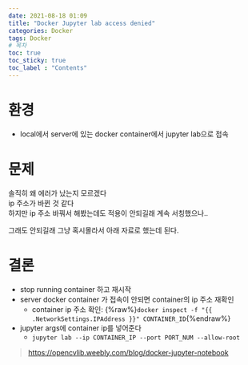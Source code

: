 ```yaml
---
date: 2021-08-18 01:09
title: "Docker Jupyter lab access denied"
categories: Docker
tags: Docker
# 목차
toc: true  
toc_sticky: true 
toc_label : "Contents"
---
```


# 환경
- local에서 server에 있는 docker container에서 jupyter lab으로 접속

# 문제
솔직히 왜 에러가 났는지 모르겠다  
ip 주소가 바뀐 것 같다  
하지만 ip 주소 바꿔서 해봤는데도 적용이 안되길래 계속 서칭했으나..  

그래도 안되길래 그냥 혹시몰라서 아래 자료로 했는데 된다.  

# 결론
- stop running container 하고 재시작
- server docker container 가 접속이 안되면 container의 ip 주소 재확인
  - container ip 주소 확인: {%raw%}`docker inspect -f "{{ .NetworkSettings.IPAddress }}" CONTAINER_ID`{%endraw%}
- jupyter args에 container ip를 넣어준다
  - `jupyter lab --ip CONTAINER_IP --port PORT_NUM --allow-root`



> <https://opencvlib.weebly.com/blog/docker-jupyter-notebook>